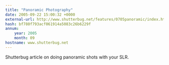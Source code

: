 ```yaml
---
title: "Panoramic Photography"
date: 2005-09-22 15:00:32 +0000
external-url: http://www.shutterbug.net/features/0705panoramic/index.html
hash: bf780f793acf061914a5083c26b6229f
annum:
    year: 2005
    month: 09
hostname: www.shutterbug.net
---
```


Shutterbug article on doing panoramic shots with your SLR.
